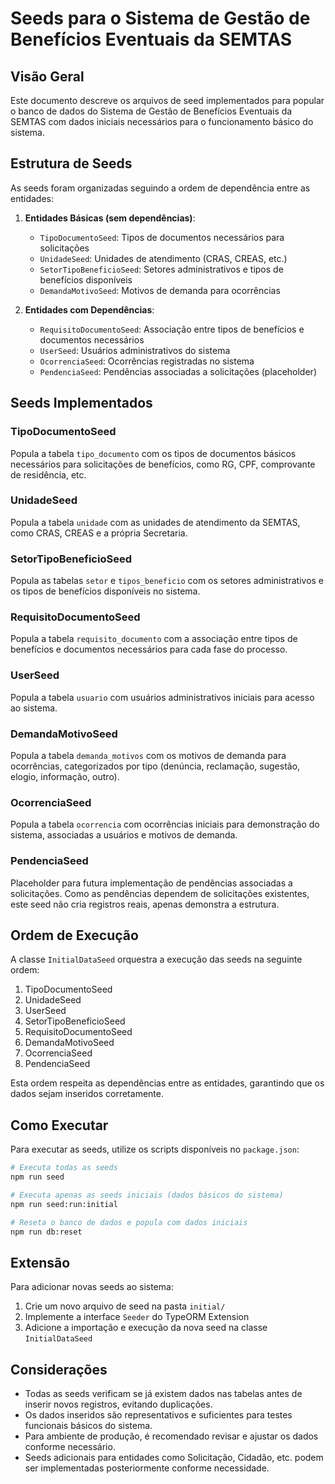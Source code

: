 # Seeds para o Sistema de Gestão de Benefícios Eventuais da SEMTAS

## Visão Geral

Este documento descreve os arquivos de seed implementados para popular o banco de dados do Sistema de Gestão de Benefícios Eventuais da SEMTAS com dados iniciais necessários para o funcionamento básico do sistema.

## Estrutura de Seeds

As seeds foram organizadas seguindo a ordem de dependência entre as entidades:

1. **Entidades Básicas (sem dependências)**:
   - `TipoDocumentoSeed`: Tipos de documentos necessários para solicitações
   - `UnidadeSeed`: Unidades de atendimento (CRAS, CREAS, etc.)
   - `SetorTipoBeneficioSeed`: Setores administrativos e tipos de benefícios disponíveis
   - `DemandaMotivoSeed`: Motivos de demanda para ocorrências

2. **Entidades com Dependências**:
   - `RequisitoDocumentoSeed`: Associação entre tipos de benefícios e documentos necessários
   - `UserSeed`: Usuários administrativos do sistema
   - `OcorrenciaSeed`: Ocorrências registradas no sistema
   - `PendenciaSeed`: Pendências associadas a solicitações (placeholder)

## Seeds Implementados

### TipoDocumentoSeed

Popula a tabela `tipo_documento` com os tipos de documentos básicos necessários para solicitações de benefícios, como RG, CPF, comprovante de residência, etc.

### UnidadeSeed

Popula a tabela `unidade` com as unidades de atendimento da SEMTAS, como CRAS, CREAS e a própria Secretaria.

### SetorTipoBeneficioSeed

Popula as tabelas `setor` e `tipos_beneficio` com os setores administrativos e os tipos de benefícios disponíveis no sistema.

### RequisitoDocumentoSeed

Popula a tabela `requisito_documento` com a associação entre tipos de benefícios e documentos necessários para cada fase do processo.

### UserSeed

Popula a tabela `usuario` com usuários administrativos iniciais para acesso ao sistema.

### DemandaMotivoSeed

Popula a tabela `demanda_motivos` com os motivos de demanda para ocorrências, categorizados por tipo (denúncia, reclamação, sugestão, elogio, informação, outro).

### OcorrenciaSeed

Popula a tabela `ocorrencia` com ocorrências iniciais para demonstração do sistema, associadas a usuários e motivos de demanda.

### PendenciaSeed

Placeholder para futura implementação de pendências associadas a solicitações. Como as pendências dependem de solicitações existentes, este seed não cria registros reais, apenas demonstra a estrutura.

## Ordem de Execução

A classe `InitialDataSeed` orquestra a execução das seeds na seguinte ordem:

1. TipoDocumentoSeed
2. UnidadeSeed
3. UserSeed
4. SetorTipoBeneficioSeed
5. RequisitoDocumentoSeed
6. DemandaMotivoSeed
7. OcorrenciaSeed
8. PendenciaSeed

Esta ordem respeita as dependências entre as entidades, garantindo que os dados sejam inseridos corretamente.

## Como Executar

Para executar as seeds, utilize os scripts disponíveis no `package.json`:

```bash
# Executa todas as seeds
npm run seed

# Executa apenas as seeds iniciais (dados básicos do sistema)
npm run seed:run:initial

# Reseta o banco de dados e popula com dados iniciais
npm run db:reset
```

## Extensão

Para adicionar novas seeds ao sistema:

1. Crie um novo arquivo de seed na pasta `initial/`
2. Implemente a interface `Seeder` do TypeORM Extension
3. Adicione a importação e execução da nova seed na classe `InitialDataSeed`

## Considerações

- Todas as seeds verificam se já existem dados nas tabelas antes de inserir novos registros, evitando duplicações.
- Os dados inseridos são representativos e suficientes para testes funcionais básicos do sistema.
- Para ambiente de produção, é recomendado revisar e ajustar os dados conforme necessário.
- Seeds adicionais para entidades como Solicitação, Cidadão, etc. podem ser implementadas posteriormente conforme necessidade.